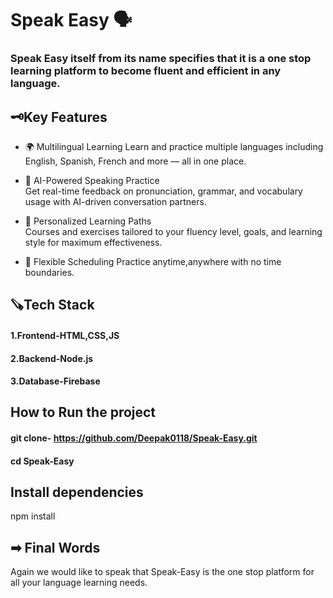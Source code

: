 # Speak Easy 🗣
### Speak Easy itself from its name specifies that it is a one stop learning platform to become fluent and efficient in any language.

## 🗝Key Features
- 🌍 Multilingual Learning
  Learn and practice multiple languages including English, Spanish, French and more — all in one place.

- 🧠 AI-Powered Speaking Practice  
  Get real-time feedback on pronunciation, grammar, and vocabulary usage with AI-driven conversation partners.

- 🎯 Personalized Learning Paths  
  Courses and exercises tailored to your fluency level, goals, and learning style for maximum effectiveness.

- 📅 Flexible Scheduling
  Practice anytime,anywhere with no time boundaries.

 ## 🪚Tech Stack 
#### 1.Frontend-HTML,CSS,JS
#### 2.Backend-Node.js
#### 3.Database-Firebase

  ## How to Run the project
  #### git clone- https://github.com/Deepak0118/Speak-Easy.git
  #### cd Speak-Easy

  ## Install dependencies
  npm install

  ## ➡ Final Words
  Again we would like to speak that Speak-Easy is the one stop platform for all your language learning needs.
